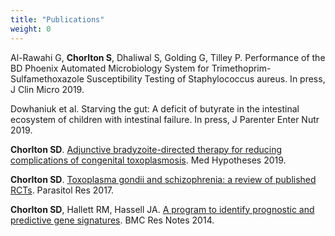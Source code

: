 ```yaml
---
title: "Publications"
weight: 0
---
```


Al-Rawahi G, **Chorlton S**, Dhaliwal S, Golding G, Tilley P. Performance of the BD Phoenix Automated Microbiology System for Trimethoprim-Sulfamethoxazole Susceptibility Testing of Staphylococcus aureus. In press, J Clin Micro 2019.

Dowhaniuk et al. Starving the gut: A deficit of butyrate in the intestinal ecosystem of children with intestinal failure. In press, J Parenter Enter Nutr 2019.

**Chorlton SD**. [Adjunctive bradyzoite-directed therapy for reducing complications of congenital toxoplasmosis](https://doi.org/10.1016/j.mehy.2019.109376). Med Hypotheses 2019.

**Chorlton SD**. [Toxoplasma gondii and schizophrenia: a review of published RCTs](http://rdcu.be/tBHx). Parasitol Res 2017.

**Chorlton SD**, Hallett RM, Hassell JA. [A program to identify prognostic and predictive gene signatures](https://bmcresnotes.biomedcentral.com/articles/10.1186/1756-0500-7-546). BMC Res Notes 2014.

